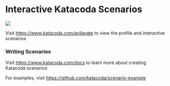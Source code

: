 # Interactive Katacoda Scenarios

[![](http://shields.katacoda.com/katacoda/avilavate/count.svg)](https://www.katacoda.com/avilavate "Get your profile on Katacoda.com")

Visit https://www.katacoda.com/avilavate to view the profile and interactive scenarios

### Writing Scenarios
Visit https://www.katacoda.com/docs to learn more about creating Katacoda scenarios

For examples, visit https://github.com/katacoda/scenario-example

